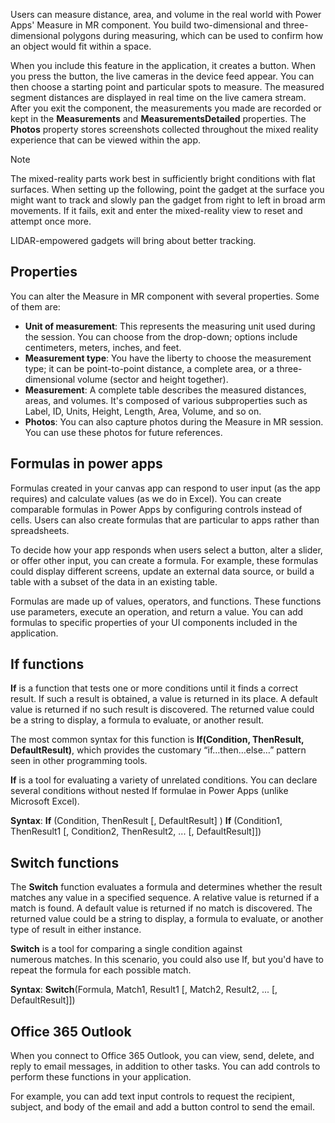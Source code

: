 Users can measure distance, area, and volume in the real world with Power Apps' Measure in MR component. You build two-dimensional and three-dimensional polygons during measuring, which can be used to confirm how an object would fit within a space. 

When you include this feature in the application, it creates a button. When you press the button, the live cameras in the device feed appear. You can then choose a starting point and particular spots to measure. The measured segment distances are displayed in real time on the live camera stream. After you exit the component, the measurements you made are recorded or kept in the **Measurements** and **MeasurementsDetailed** properties. The **Photos** property stores screenshots collected throughout the mixed reality experience that can be viewed within the app.

> [!NOTE]
> The mixed-reality parts work best in sufficiently bright conditions with flat surfaces. When setting up the following, point the gadget at the surface you might want to track and slowly pan the gadget from right to left in broad arm movements. If it fails, exit and enter the mixed-reality view to reset and attempt once more.
>
> LIDAR-empowered gadgets will bring about better tracking.

## Properties

You can alter the Measure in MR component with several properties. Some of them are:

* **Unit of measurement**: This represents the measuring unit used during the session. You can choose from the drop-down; options include centimeters, meters, inches, and feet.
* **Measurement type**: You have the liberty to choose the measurement type; it can be point-to-point distance, a complete area, or a three-dimensional volume (sector and height together).
* **Measurement**: A complete table describes the measured distances, areas, and volumes. It's composed of various subproperties such as Label, ID, Units, Height, Length, Area, Volume, and so on.
* **Photos**: You can also capture photos during the Measure in MR session. You can use these photos for future references.

## Formulas in power apps

Formulas created in your canvas app can respond to user input (as the app requires) and calculate values (as we do in Excel). You can create comparable formulas in Power Apps by configuring controls instead of cells. Users can also create formulas that are particular to apps rather than spreadsheets.

To decide how your app responds when users select a button, alter a slider, or offer other input, you can create a formula. For example, these formulas could display different screens, update an external data source, or build a table with a subset of the data in an existing table.

Formulas are made up of values, operators, and functions. These functions use parameters, execute an operation, and return a value. You can add formulas to specific properties of your UI components included in the application.

## If functions

**If** is a function that tests one or more conditions until it finds a correct result. If such a result is obtained, a value is returned in its place. A default value is returned if no such result is discovered. The returned value could be a string to display, a formula to evaluate, or another result.

The most common syntax for this function is **If(Condition, ThenResult, DefaultResult)**, which provides the customary “if…then…else…” pattern seen in other programming tools.

**If** is a tool for evaluating a variety of unrelated conditions. You can declare several conditions without nested If formulae in Power Apps (unlike Microsoft Excel).

**Syntax**:
**If** (Condition, ThenResult [, DefaultResult] )
**If** (Condition1, ThenResult1 [, Condition2, ThenResult2, ... [, DefaultResult]])

## Switch functions

The **Switch** function evaluates a formula and determines whether the result matches any value in a specified sequence. A relative value is returned if a match is found. A default value is returned if no match is discovered. The returned value could be a string to display, a formula to evaluate, or another type of result in either instance.

**Switch** is a tool for comparing a single condition against numerous matches. In this scenario, you could also use If, but you'd have to repeat the formula for each possible match.

**Syntax**:
**Switch**(Formula, Match1, Result1 [, Match2, Result2, ... [, DefaultResult]])

## Office 365 Outlook

When you connect to Office 365 Outlook, you can view, send, delete, and reply to email messages, in addition to other tasks. You can add controls to perform these functions in your application.

For example, you can add text input controls to request the recipient, subject, and body of the email and add a button control to send the email.
